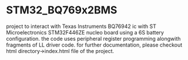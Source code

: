 # STM32_BQ769x2BMS
project to interact with Texas Instruments BQ76942 ic with ST Microelectronics STM32F446ZE nucleo board using a 6S battery configuration.
the code uses peripheral register programming alongwith fragments of LL driver code.
for further documentation, please checkout html directory->index.html file of the project. 

